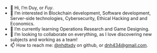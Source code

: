 - 👋 Hi, I’m Duy, or *Fuy*.
- 👀 I’m interested in Blockchain development, Software development, Server-side technologies, Cybersecurity, Ethical Hacking and and Economics.
- 🌱 I’m currently learning Operations Research and Game Designing.
- 💞️ I’m looking to collaborate on everything, as I love discovering new subjects and working as a team!
- 📫 How to reach me: [@nhdtxdy](https://github.com/nhdtxdy) on github, or dnh434@gmail.com.

<!---
nhdtxdy/nhdtxdy is a ✨ special ✨ repository because its `README.md` (this file) appears on your GitHub profile.
You can click the Preview link to take a look at your changes.
--->
